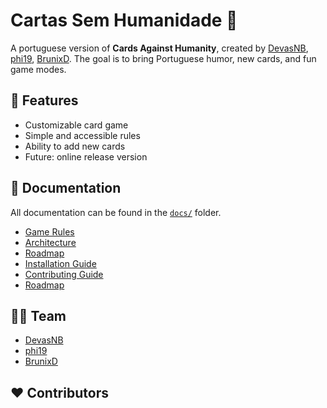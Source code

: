 # Cartas Sem Humanidade 🎴

A portuguese version of **Cards Against Humanity**, created by [DevasNB](https://github.com/DevasNB), [phi19](https://github.com/phi19), [BrunixD](https://github.com/BrunixD). 
The goal is to bring Portuguese humor, new cards, and fun game modes.

## 🚀 Features
- Customizable card game
- Simple and accessible rules
- Ability to add new cards
- Future: online release version

## 📖 Documentation
All documentation can be found in the [`docs/`](./docs) folder.

- [Game Rules](./docs/RULES.md)
- [Architecture](./docs/ARCHITECTURE.md)
- [Roadmap](./docs/ROADMAP.md)
- [Installation Guide](./docs/SETUP.md)
- [Contributing Guide](./docs/CONTRIBUTING.md)
- [Roadmap](./docs/ROADMAP.md)

## 👨‍💻 Team
- [DevasNB](https://github.com/DevasNB)
- [phi19](https://github.com/phi19)  
- [BrunixD](https://github.com/BrunixD)

## ❤️ Contributors